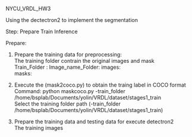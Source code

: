 NYCU_VRDL_HW3

Using the dectectron2 to implement the segmentation

Step: Prepare Train Inference

Prepare:  
  
1. Prepare the training data for preprocessing:  
   The training folder contrain the original images and mask  
   Train_Folder :
   Image_name_Folder:
   images:  
   masks:  
         
2. Execute the (mask2coco.py) to obtain the traing label in COCO format  
   Command: python maskcoco.py -train_folder /home/bsplab/Documents/yolin/VRDL/dataset/stages1_train  
   Select the training folder path (-train_folder /home/bsplab/Documents/yolin/VRDL/dataset/stages1_train)
     
3. Prepare the training data and testing data for execute detectron2  
   The training images 
            
         
